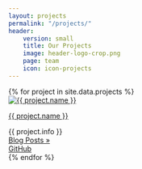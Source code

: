 ```yaml
---
layout: projects
permalink: "/projects/"
header: 
    version: small
    title: Our Projects
    image: header-logo-crop.png
    page: team
    icon: icon-projects
---
```


<div class="authors projects clearfix">
  {% for project in site.data.projects %}
    <div class="project-wrapper small-12 medium-6 large-4 columns">
      <div class="author project row">
        <div>
          <div class="small-3 columns">
             <a class="site-url" href="{{ project.siteurl }}" target="_blank"><img src="{{project.icon}}" title="{{ project.name }}"/></a>
          </div>
          <div class="small-9 columns">
            <p class="author-name project-name"><a class="site-url" href="{{ project.siteurl }}" target="_blank">{{ project.name }}</a></p>
          </div>
        </div>
        <span class="author-info project-info">{{ project.info }}</span>
        <div class="grid-item-links author-links project-links">
          <div class="">
            <a class="author-blogs project-blogs" href="{{ site.baseurl }}/blog/{{ author[1].name }}">Blog Posts »</a>
          </div>
          <div class="">
            <a class="author-github project-github" href="{{ project.url }}"><i class="fa fa-github"></i> GitHub</a>
          </div>
        </div>
      </div>
    </div>
  {% endfor %}
</div><!-- /.row -->
